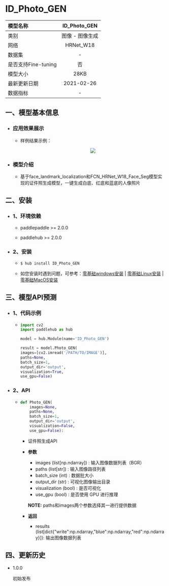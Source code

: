 # ID_Photo_GEN

|模型名称|ID_Photo_GEN|
| :--- | :---: |
|类别|图像 - 图像生成|
|网络|HRNet_W18|
|数据集|-|
|是否支持Fine-tuning|否|
|模型大小|28KB|
|最新更新日期|2021-02-26|
|数据指标|-|


## 一、模型基本信息

- ### 应用效果展示
  - 样例结果示例：
    <p align="center">
    <img src="https://img-blog.csdnimg.cn/20201224163307901.jpg" > 
    </p>


- ### 模型介绍

  - 基于face_landmark_localization和FCN_HRNet_W18_Face_Seg模型实现的证件照生成模型，一键生成白底、红底和蓝底的人像照片


## 二、安装

- ### 1、环境依赖  

  - paddlepaddle >= 2.0.0

  - paddlehub >= 2.0.0

- ### 2、安装

  - ```shell
    $ hub install ID_Photo_GEN
    ```
  - 如您安装时遇到问题，可参考：[零基础windows安装](../../../../docs/docs_ch/get_start/windows_quickstart.md)
 | [零基础Linux安装](../../../../docs/docs_ch/get_start/linux_quickstart.md) | [零基础MacOS安装](../../../../docs/docs_ch/get_start/mac_quickstart.md)
 
 
## 三、模型API预测

- ### 1、代码示例

  - ```python
    import cv2
    import paddlehub as hub

    model = hub.Module(name='ID_Photo_GEN')

    result = model.Photo_GEN(
    images=[cv2.imread('/PATH/TO/IMAGE')],
    paths=None,
    batch_size=1,
    output_dir='output',
    visualization=True,
    use_gpu=False)
    ```

- ### 2、API

  - ```python
    def Photo_GEN(
        images=None,
        paths=None,
        batch_size=1,
        output_dir='output',
        visualization=False,
        use_gpu=False):
    ```

    - 证件照生成API

    - **参数**
        * images (list[np.ndarray]) : 输入图像数据列表（BGR）
        * paths (list[str]) : 输入图像路径列表
        * batch_size (int) : 数据批大小
        * output_dir (str) : 可视化图像输出目录
        * visualization (bool) : 是否可视化
        * use_gpu (bool) : 是否使用 GPU 进行推理

      **NOTE:** paths和images两个参数选择其一进行提供数据

    - **返回**
    
      * results (list[dict{"write":np.ndarray,"blue":np.ndarray,"red":np.ndarray}]): 输出图像数据列表


## 四、更新历史

* 1.0.0

  初始发布
